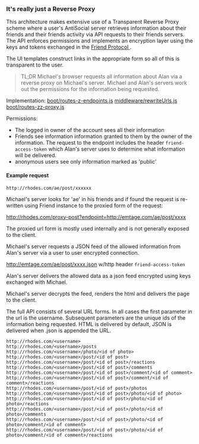 ### It's really just a Reverse Proxy

This architecture makes extensive use of a Transparent Reverse Proxy scheme where a user's AntiSocial server retrieves information about their friends and their friends activity via API requests to their friends servers. The API enforces permissions and implements an encryption layer using the keys and tokens exchanged in the [Friend Protocol ](https://github.com/antiSocialNet/antiSocial/blob/master/notes/friends.md).

The UI templates construct links in the appropriate form so all of this is transparent to the user.

> TL;DR Michael's browser requests all information about Alan via a reverse proxy on Michael's server. Michael and Alan's servers work out the permissions for the information being requested.

Implementation:
[boot/routes-z-endpoints.js](https://github.com/antiSocialNet/antiSocial/blob/master/server/boot/routes-z-endpoints.js)
[middleware/rewriteUrls.js](https://github.com/antiSocialNet/antiSocial/blob/master/server/middleware/rewriteUrls.js)
[boot/routes-zz-proxy.js](https://github.com/antiSocialNet/antiSocial/blob/master/server/boot/routes-zz-proxy.js)

Permissions:
* The logged in owner of the account sees all their information
* Friends see information information granted to them by the owner of the information. The request to the endpoint includes the header `friend-access-token` which Alan's server uses to determine what information will be delivered.
* anonymous users see only information marked as 'public'


#### Example request
```
http://rhodes.com/ae/post/xxxxxx
```

Michael's server looks for 'ae' in his friends and if found the request is re-written using  Friend instance to the proxied form of the request:

http://rhodes.com/proxy-post?endpoint=http://emtage.com/ae/post/xxxx

The proxied url form is mostly used internally and is not generally exposed to the client.

Michael's server requests a JSON feed of the allowed information from Alan's server via a user to user encrypted connection.

http://emtage.com/ae/post/xxxx.json w/http header `friend-access-token`

Alan's server delivers the allowed data as a json feed encrypted using keys exchanged with Michael.

Michael's server decrypts the feed, renders the html and delivers the page to the client.

The full API consists of several URL forms. In all cases the first parameter in the url is the username. Subsequent parameters are the unique ids of the information being requested. HTML is delivered by default, JSON is delivered when .json is appended the URL.

```
http://rhodes.com/<username>
http://rhodes.com/<username>/posts
http://rhodes.com/<username>/photo/<id of photo>
http://rhodes.com/<username>/post/<id of post>
http://rhodes.com/<username>/post/<id of post>/reactions
http://rhodes.com/<username>/post/<id of post>/comments
http://rhodes.com/<username>/post/<id of post>/comment/<id of comment>
http://rhodes.com/<username>/post/<id of post>/comment/<id of comment>/reactions
http://rhodes.com/<username>/post/<id of post>/photos
http://rhodes.com/<username>/post/<id of post>/photo/<id of photo>
http://rhodes.com/<username>/post/<id of post>/photo/<id of photo>/reactions
http://rhodes.com/<username>/post/<id of post>/photo/<id of photo>/comments
http://rhodes.com/<username>/post/<id of post>/photo/<id of photo>/comment/<id of comment>
http://rhodes.com/<username>/post/<id of post>/photo/<id of photo>/comment/<id of comment>/reactions
```
